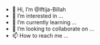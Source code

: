 - 👋 Hi, I’m @Iftija-Billah
- 👀 I’m interested in ...
- 🌱 I’m currently learning ...
- 💞️ I’m looking to collaborate on ...
- 📫 How to reach me ...

<!---
Iftija-Billah/Iftija-Billah is a ✨ special ✨ repository because its `README.md` (this file) appears on your GitHub profile.
You can click the Preview link to take a look at your changes.
--->
